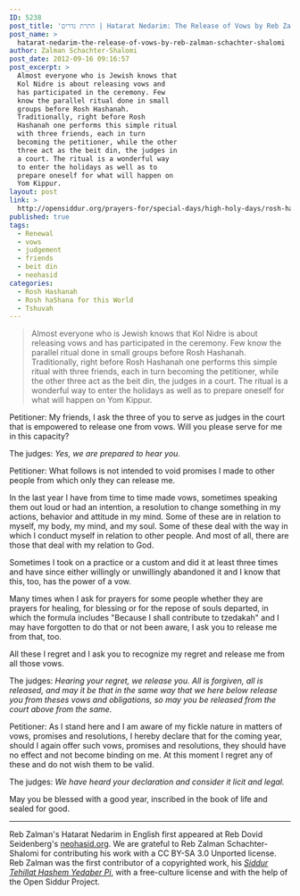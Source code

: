 ```yaml
---
ID: 5238
post_title: 'התרת נדרים | Hatarat Nedarim: The Release of Vows by Reb Zalman Schachter-Shalomi'
post_name: >
  hatarat-nedarim-the-release-of-vows-by-reb-zalman-schachter-shalomi
author: Zalman Schachter-Shalomi
post_date: 2012-09-16 09:16:57
post_excerpt: >
  Almost everyone who is Jewish knows that
  Kol Nidre is about releasing vows and
  has participated in the ceremony. Few
  know the parallel ritual done in small
  groups before Rosh Hashanah.
  Traditionally, right before Rosh
  Hashanah one performs this simple ritual
  with three friends, each in turn
  becoming the petitioner, while the other
  three act as the beit din, the judges in
  a court. The ritual is a wonderful way
  to enter the holidays as well as to
  prepare oneself for what will happen on
  Yom Kippur.
layout: post
link: >
  http://opensiddur.org/prayers-for/special-days/high-holy-days/rosh-hashanah/hatarat-nedarim-the-release-of-vows-by-reb-zalman-schachter-shalomi/
published: true
tags:
  - Renewal
  - vows
  - judgement
  - friends
  - beit din
  - neohasid
categories:
  - Rosh Hashanah
  - Rosh haShana for this World
  - Tshuvah
---
```

<div class="english">

<blockquote>Almost everyone who is Jewish knows that Kol Nidre is about releasing vows and has participated in the ceremony. Few know the parallel ritual done in small groups before Rosh Hashanah. Traditionally, right before Rosh Hashanah one performs this simple ritual with three friends, each in turn becoming the petitioner, while the other three act as the beit din, the judges in a court. The ritual is a wonderful way to enter the holidays as well as to prepare oneself for what will happen on Yom Kippur.</blockquote>

Petitioner: My friends, I ask the three of you to serve as judges in the court that is empowered to release one from vows. Will you please serve for me in this capacity?

The judges: <em>Yes, we are prepared to hear you.</em>

Petitioner: What follows is not intended to void promises I made to other people from which only they can release me.

In the last year I have from time to time made vows, sometimes speaking them out loud or had an intention, a resolution to change something in my actions, behavior and attitude in my mind. Some of these are in relation to myself, my body, my mind, and my soul. Some of these deal with the way in which I conduct myself in relation to other people. And most of all, there are those that deal with my relation to God.

Sometimes I took on a practice or a custom and did it at least three times and have since either willingly or unwillingly abandoned it and I know that this, too, has the power of a vow.

Many times when I ask for prayers for some people whether they are prayers for healing, for blessing or for the repose of souls departed, in which the formula includes "Because I shall contribute to tzedakah" and I may have forgotten to do that or not been aware, I ask you to release me from that, too.

All these I regret and I ask you to recognize my regret and release me from all those vows.

The judges: <em>Hearing your regret, we release you. All is forgiven, all is released, and may it be that in the same way that we here below release you from theses vows and obligations, so may you be released from the court above from the same.</em>

Petitioner: As I stand here and I am aware of my fickle nature in matters of vows, promises and resolutions, I hereby declare that for the coming year, should I again offer such vows, promises and resolutions, they should have no effect and not become binding on me. At this moment I regret any of these and do not wish them to be valid.

The judges: <em>We have heard your declaration and consider it licit and legal.</em>

May you be blessed with a good year, inscribed in the book of life and sealed for good.
</div>

<hr />

Reb Zalman's Hatarat Nedarim in English first appeared at Reb Dovid Seidenberg's <a href="http://www.neohasid.org/resources/hatarat_nedarim/">neohasid.org</a>. We are grateful to Reb Zalman Schachter-Shalomi for contributing his work with a CC BY-SA 3.0 Unported license. Reb Zalman was the first contributor of a copyrighted work, his <em><a href="http://opensiddur.org/2009/10/reb-zalmans-open-siddur-tehillat-hashem/">Siddur Tehillat Hashem Yedaber Pi</a></em>, with a free-culture license and with the help of the Open Siddur Project. 
